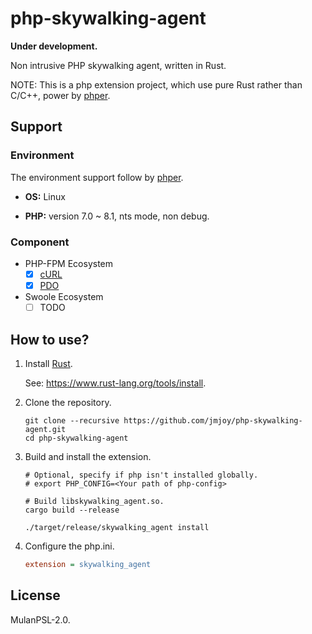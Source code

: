 # php-skywalking-agent

**Under development.**

Non intrusive PHP skywalking agent, written in Rust.

NOTE: This is a php extension project, which use pure Rust rather than C/C++, power by [phper](https://github.com/jmjoy/phper).

## Support

### Environment

The environment support follow by [phper](https://github.com/jmjoy/phper#tested-support).

- **OS:** Linux

- **PHP:** version 7.0 ~ 8.1, nts mode, non debug.

### Component

- PHP-FPM Ecosystem
  - [x] [cURL](https://www.php.net/manual/en/book.curl.php#book.curl)
  - [x] [PDO](https://www.php.net/manual/en/book.pdo.php)

- Swoole Ecosystem
  - [ ] TODO

## How to use?

1. Install [Rust](https://www.rust-lang.org/).

    See: <https://www.rust-lang.org/tools/install>.

1. Clone the repository.

   ```shell
   git clone --recursive https://github.com/jmjoy/php-skywalking-agent.git
   cd php-skywalking-agent
   ```

1. Build and install the extension.

    ```shell
    # Optional, specify if php isn't installed globally.
    # export PHP_CONFIG=<Your path of php-config>

    # Build libskywalking_agent.so.
    cargo build --release

    ./target/release/skywalking_agent install
    ```

1. Configure the php.ini.

    ```ini
    extension = skywalking_agent
    ```

## License

MulanPSL-2.0.
